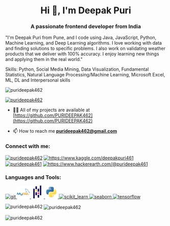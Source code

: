 <h1 align="center">Hi 👋, I'm Deepak Puri</h1>
<h3 align="center">A passionate frontend developer from India</h3>
"I'm Deepak Puri from Pune, and I code using Java, JavaScript, Python, Machine Learning, and Deep Learning algorithms. I love working with data and finding solutions to specific problems. I also work on validating weather products that we deliver with 100% accuracy. I enjoy learning new things and applying them in the real world."

Skills: Python, Social Media Mining, Data Visualization, Fundamental Statistics, Natural Language Processing/Machine Learning, Microsoft Excel, ML, DL and Interpersonal skills

<p align="left"> <img src="https://komarev.com/ghpvc/?username=purideepak462&label=Profile%20views&color=0e75b6&style=flat" alt="purideepak462" /> </p>

<p align="left"> <a href="https://github.com/ryo-ma/github-profile-trophy"><img src="https://github-profile-trophy.vercel.app/?username=purideepak462" alt="purideepak462" /></a> </p>

- 👨‍💻 All of my projects are available at [https://github.com/PURIDEEPAK462](https://github.com/PURIDEEPAK462)

- 📫 How to reach me **purideepak462@gmail.com**

<h3 align="left">Connect with me:</h3>
<p align="left">
<a href="https://linkedin.com/in/purideepak462" target="blank"><img align="center" src="https://raw.githubusercontent.com/rahuldkjain/github-profile-readme-generator/master/src/images/icons/Social/linked-in-alt.svg" alt="purideepak462" height="30" width="40" /></a>
<a href="https://kaggle.com/https://www.kaggle.com/deepakpuri461" target="blank"><img align="center" src="https://raw.githubusercontent.com/rahuldkjain/github-profile-readme-generator/master/src/images/icons/Social/kaggle.svg" alt="https://www.kaggle.com/deepakpuri461" height="30" width="40" /></a>
<a href="https://www.hackerrank.com/purideepak461" target="blank"><img align="center" src="https://raw.githubusercontent.com/rahuldkjain/github-profile-readme-generator/master/src/images/icons/Social/hackerrank.svg" alt="purideepak461" height="30" width="40" /></a>
<a href="https://www.hackerearth.com/https://www.hackerearth.com/@purideepak461" target="blank"><img align="center" src="https://raw.githubusercontent.com/rahuldkjain/github-profile-readme-generator/master/src/images/icons/Social/hackerearth.svg" alt="https://www.hackerearth.com/@purideepak461" height="30" width="40" /></a>
</p>

<h3 align="left">Languages and Tools:</h3>
<p align="left"> <a href="https://git-scm.com/" target="_blank" rel="noreferrer"> <img src="https://www.vectorlogo.zone/logos/git-scm/git-scm-icon.svg" alt="git" width="40" height="40"/> </a> <a href="https://www.mysql.com/" target="_blank" rel="noreferrer"> <img src="https://raw.githubusercontent.com/devicons/devicon/master/icons/mysql/mysql-original-wordmark.svg" alt="mysql" width="40" height="40"/> </a> <a href="https://pandas.pydata.org/" target="_blank" rel="noreferrer"> <img src="https://raw.githubusercontent.com/devicons/devicon/2ae2a900d2f041da66e950e4d48052658d850630/icons/pandas/pandas-original.svg" alt="pandas" width="40" height="40"/> </a> <a href="https://www.python.org" target="_blank" rel="noreferrer"> <img src="https://raw.githubusercontent.com/devicons/devicon/master/icons/python/python-original.svg" alt="python" width="40" height="40"/> </a> <a href="https://scikit-learn.org/" target="_blank" rel="noreferrer"> <img src="https://upload.wikimedia.org/wikipedia/commons/0/05/Scikit_learn_logo_small.svg" alt="scikit_learn" width="40" height="40"/> </a> <a href="https://seaborn.pydata.org/" target="_blank" rel="noreferrer"> <img src="https://seaborn.pydata.org/_images/logo-mark-lightbg.svg" alt="seaborn" width="40" height="40"/> </a> <a href="https://www.tensorflow.org" target="_blank" rel="noreferrer"> <img src="https://www.vectorlogo.zone/logos/tensorflow/tensorflow-icon.svg" alt="tensorflow" width="40" height="40"/> </a> </p>

<p><img align="left" src="https://github-readme-stats.vercel.app/api/top-langs?username=purideepak462&show_icons=true&locale=en&layout=compact" alt="purideepak462" /></p>

<p>&nbsp;<img align="center" src="https://github-readme-stats.vercel.app/api?username=purideepak462&show_icons=true&locale=en" alt="purideepak462" /></p>

<p><img align="center" src="https://github-readme-streak-stats.herokuapp.com/?user=purideepak462&" alt="purideepak462" /></p>

